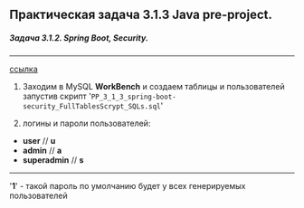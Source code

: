 ## Практическая задача 3.1.3 Java pre-project.

##### Задача 3.1.2. Spring Boot, Security.

---


[ссылка](https://platform.kata.academy/user/courses/23/3/1/3)

1. Заходим в MySQL **WorkBench** и создаем таблицы и пользователей запустив скрипт '`PP_3_1_3_spring-boot-security_FullTablesScrypt_SQLs.sql`'

2. логины и пароли пользователей:

* **user** // **u**
* **admin** // **a**
* **superadmin** // **s**

---

'**1**' - такой пароль по умолчанию будет у всех генерируемых пользователей

